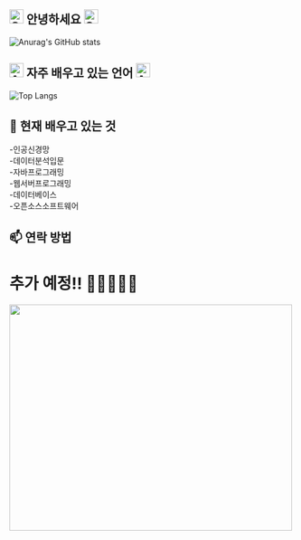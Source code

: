## <img src="https://raw.githubusercontent.com/Tarikul-Islam-Anik/Telegram-Animated-Emojis/main/Animals%20and%20Nature/Glowing%20Star.webp" alt="Glowing Star" width="25" height="25" /> 안녕하세요 <img src="https://raw.githubusercontent.com/Tarikul-Islam-Anik/Telegram-Animated-Emojis/main/Animals%20and%20Nature/Glowing%20Star.webp" alt="Glowing Star" width="25" height="25" />

<!--
**kihyuk-1/kihyuk-1** is a ✨ _special_ ✨ repository because its `README.md` (this file) appears on your GitHub profile.

Here are some ideas to get you started:

- 🔭 I’m currently working on ...
- 🌱 I’m currently learning ...
- 👯 I’m looking to collaborate on ...
- 🤔 I’m looking for help with ...
- 💬 Ask me about ...
- 📫 How to reach me: ...
- 😄 Pronouns: ...
- ⚡ Fun fact: ...
-->
![Anurag's GitHub stats](https://github-readme-stats.vercel.app/api?username=kihyuk-1&show_icons=true&theme=radical)

## <img src="https://raw.githubusercontent.com/Tarikul-Islam-Anik/Telegram-Animated-Emojis/main/Smileys/Alien%20Monster.webp" alt="Alien Monster" width="25" height="25" /> 자주 배우고 있는 언어 <img src="https://raw.githubusercontent.com/Tarikul-Islam-Anik/Telegram-Animated-Emojis/main/Smileys/Alien%20Monster.webp" alt="Alien Monster" width="25" height="25" />

![Top Langs](https://github-readme-stats.vercel.app/api/top-langs/?username=kihyuk-1&layout=compact)

## 🌱 현재 배우고 있는 것

-인공신경망 <br>
-데이터분석입문 <br>
-자바프로그래밍 <br>
-웹서버프로그래밍 <br>
-데이터베이스 <br>
-오픈소스소프트웨어<br>

## 📫 연락 방법

# 추가 예정!! 🤔🤔🤔🤔🤔
<img src="https://user-images.githubusercontent.com/58683097/175309185-a7ad9d33-b9aa-4d69-93c0-b18039c602d4.png" width="500" height="400" />
